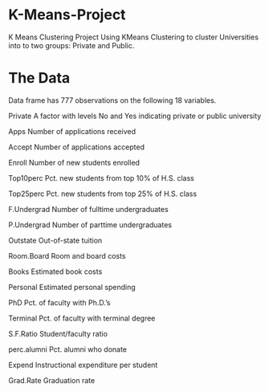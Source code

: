 # K-Means-Project
K Means Clustering Project Using KMeans Clustering to cluster Universities into to two groups: Private and Public.

# The Data
Data frame has 777 observations on the following 18 variables. 

 Private A factor with levels No and Yes indicating private or public university
 
 Apps Number of applications received
 
 Accept Number of applications accepted
 
 Enroll Number of new students enrolled 
 
 Top10perc Pct. new students from top 10% of H.S. class
 
 Top25perc Pct. new students from top 25% of H.S. class
 
 F.Undergrad Number of fulltime undergraduates 
 
 P.Undergrad Number of parttime undergraduates 
 
 Outstate Out-of-state tuition 
 
Room.Board Room and board costs 

 Books Estimated book costs 
 
 Personal Estimated personal spending
 
 PhD Pct. of faculty with Ph.D.’s
 
 Terminal Pct. of faculty with terminal degree
 
 S.F.Ratio Student/faculty ratio 
 
 perc.alumni Pct. alumni who donate
 
 Expend Instructional expenditure per student
 
 Grad.Rate Graduation rate
